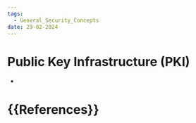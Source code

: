 ```yaml
---
tags:
  - General_Security_Concepts
date: 29-02-2024
---
```


# Public Key Infrastructure (PKI)
- 
# {{References}}
